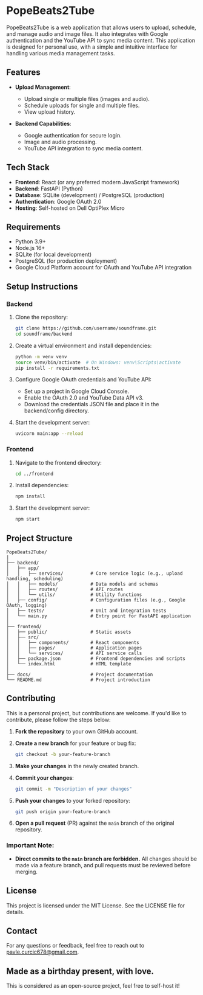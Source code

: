 # PopeBeats2Tube

PopeBeats2Tube is a web application that allows users to upload, schedule, and manage audio and image files. It also integrates with Google authentication and the YouTube API to sync media content. This application is designed for personal use, with a simple and intuitive interface for handling various media management tasks.

## Features

- **Upload Management**:
  - Upload single or multiple files (images and audio).
  - Schedule uploads for single and multiple files.
  - View upload history.

- **Backend Capabilities**:
  - Google authentication for secure login.
  - Image and audio processing.
  - YouTube API integration to sync media content.

## Tech Stack

- **Frontend**: React (or any preferred modern JavaScript framework)
- **Backend**: FastAPI (Python)
- **Database**: SQLite (development) / PostgreSQL (production)
- **Authentication**: Google OAuth 2.0
- **Hosting**: Self-hosted on Dell OptiPlex Micro

## Requirements

- Python 3.9+
- Node.js 16+
- SQLite (for local development)
- PostgreSQL (for production deployment)
- Google Cloud Platform account for OAuth and YouTube API integration

## Setup Instructions

### Backend

1. Clone the repository:

    ```bash
    git clone https://github.com/username/soundframe.git
    cd soundframe/backend
    ```

2. Create a virtual environment and install dependencies:

    ```bash
    python -m venv venv
    source venv/bin/activate  # On Windows: venv\Scripts\activate
    pip install -r requirements.txt
    ```

3. Configure Google OAuth credentials and YouTube API:
   - Set up a project in Google Cloud Console.
   - Enable the OAuth 2.0 and YouTube Data API v3.
   - Download the credentials JSON file and place it in the backend/config directory.

4. Start the development server:

    ```bash
    uvicorn main:app --reload
    ```

### Frontend

1. Navigate to the frontend directory:

    ```bash
    cd ../frontend
    ```

2. Install dependencies:

    ```bash
    npm install
    ```

3. Start the development server:

    ```bash
    npm start
    ```

## Project Structure

```
PopeBeats2Tube/
|
├── backend/
│   ├── app/
│   │   ├── services/          # Core service logic (e.g., upload handling, scheduling)
│   │   ├── models/            # Data models and schemas
│   │   ├── routes/            # API routes
│   │   └── utils/             # Utility functions
│   ├── config/                # Configuration files (e.g., Google OAuth, logging)
│   ├── tests/                 # Unit and integration tests
│   └── main.py                # Entry point for FastAPI application
│
├── frontend/
│   ├── public/                # Static assets
│   ├── src/
│   │   ├── components/        # React components
│   │   ├── pages/             # Application pages
│   │   └── services/          # API service calls
│   ├── package.json           # Frontend dependencies and scripts
│   └── index.html             # HTML template
│
├── docs/                      # Project documentation
└── README.md                  # Project introduction
```

## Contributing

This is a personal project, but contributions are welcome. If you'd like to contribute, please follow the steps below:

1. **Fork the repository** to your own GitHub account.
2. **Create a new branch** for your feature or bug fix:

    ```bash
    git checkout -b your-feature-branch
    ```

3. **Make your changes** in the newly created branch.
4. **Commit your changes**:

    ```bash
    git commit -m "Description of your changes"
    ```

5. **Push your changes** to your forked repository:

    ```bash
    git push origin your-feature-branch
    ```

6. **Open a pull request** (PR) against the `main` branch of the original repository.

### Important Note:
- **Direct commits to the `main` branch are forbidden.** All changes should be made via a feature branch, and pull requests must be reviewed before merging.
  
## License

This project is licensed under the MIT License. See the LICENSE file for details.

## Contact

For any questions or feedback, feel free to reach out to pavle.curcic678@gmail.com.

## Made as a birthday present, with love.

This is considered as an open-source project, feel free to self-host it!
